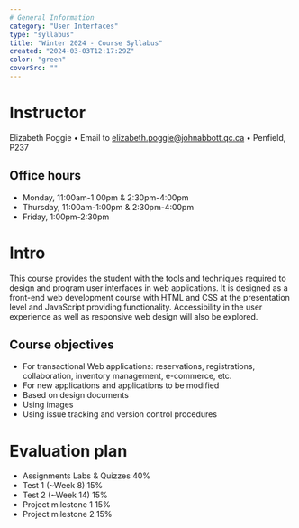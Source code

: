 ```yaml
---
# General Information
category: "User Interfaces"
type: "syllabus"
title: "Winter 2024 - Course Syllabus"
created: "2024-03-03T12:17:29Z"
color: "green"
coverSrc: ""
---
```


# Instructor

Elizabeth Poggie • Email to elizabeth.poggie@johnabbott.qc.ca • Penfield, P237

## Office hours

- Monday, 11:00am-1:00pm & 2:30pm-4:00pm
- Thursday, 11:00am-1:00pm & 2:30pm-4:00pm
- Friday, 1:00pm-2:30pm

# Intro

This course provides the student with the tools and techniques required to design and program user interfaces in web applications. It is designed as a front-end web development course with HTML and CSS at the presentation level and JavaScript providing functionality. Accessibility in the user experience as well as responsive web design will also be explored.

## Course objectives

- For transactional Web applications: reservations, registrations, collaboration, inventory management, e-commerce, etc.
- For new applications and applications to be modified
- Based on design documents
- Using images
- Using issue tracking and version control procedures

# Evaluation plan

- Assignments Labs & Quizzes 40%
- Test 1 (~Week 8) 15%
- Test 2 (~Week 14) 15%
- Project milestone 1 15%
- Project milestone 2 15%

